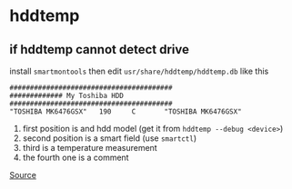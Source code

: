 # hddtemp
## if hddtemp cannot detect drive
install `smartmontools`
then edit `usr/share/hddtemp/hddtemp.db` like this
```
########################################
############# My Toshiba HDD
########################################
"TOSHIBA MK6476GSX"   190     C       "TOSHIBA MK6476GSX"
```
1. first position is and hdd model (get it from `hddtemp --debug <device>`)
2. second position is a smart field (use `smartctl`)
3. third is a temperature measurement
4. the fourth one is a comment

[Source](https://evilshit.wordpress.com/2014/09/30/how-to-add-a-hard-disk-to-hddtemp-and-read-the-temperature/)
